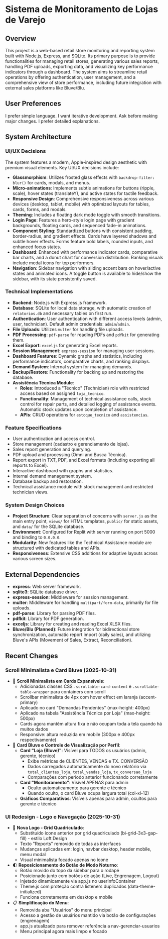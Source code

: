 # Sistema de Monitoramento de Lojas de Varejo

## Overview
This project is a web-based retail store monitoring and reporting system built with Node.js, Express, and SQLite. Its primary purpose is to provide functionalities for managing retail stores, generating various sales reports, handling PDF uploads, exporting data, and visualizing key performance indicators through a dashboard. The system aims to streamline retail operations by offering authentication, user management, and a comprehensive view of store performance, including future integration with external sales platforms like Bluve/Blu.

## User Preferences
I prefer simple language. I want iterative development. Ask before making major changes. I prefer detailed explanations.

## System Architecture

### UI/UX Decisions
The system features a modern, Apple-inspired design aesthetic with premium visual elements. Key UI/UX decisions include:
- **Glassmorphism**: Utilizes frosted glass effects with `backdrop-filter: blur()` for cards, modals, and menus.
- **Micro-animations**: Implements subtle animations for buttons (ripple, scale), hover states (translateY), and active states for tactile feedback.
- **Responsive Design**: Comprehensive responsiveness across various devices (desktop, tablet, mobile) with optimized layouts for tables, cards, forms, and modals.
- **Theming**: Includes a floating dark mode toggle with smooth transitions.
- **Login Page**: Features a hero-style login page with gradient backgrounds, floating cards, and sequenced fade-in animations.
- **Component Styling**: Standardized buttons with consistent padding, border-radius, and gradient effects. Cards have layered shadows and subtle hover effects. Forms feature bold labels, rounded inputs, and enhanced focus states.
- **Dashboard**: Enhanced with performance indicator cards, comparative bar charts, and a donut chart for conversion distribution. Ranking visuals include medal icons for top performers.
- **Navigation**: Sidebar navigation with sliding accent bars on hover/active states and animated icons. A toggle button is available to hide/show the sidebar, with its state persistently saved.

### Technical Implementations
- **Backend**: Node.js with Express.js framework.
- **Database**: SQLite for local data storage, with automatic creation of `relatorios.db` and necessary tables on first run.
- **Authentication**: User authentication with different access levels (admin, user, technician). Default admin credentials: `admin`/`admin`.
- **File Uploads**: Utilizes `multer` for handling file uploads.
- **PDF Processing**: `pdf-parse` for reading PDFs and `pdfkit` for generating them.
- **Excel Export**: `exceljs` for generating Excel reports.
- **Session Management**: `express-session` for managing user sessions.
- **Dashboard Features**: Dynamic graphs and statistics, including performance indicators, comparative charts, and ranking displays.
- **Demand System**: Internal system for managing demands.
- **Backup/Restore**: Functionality for backing up and restoring the database.
- **Assistência Técnica Module**:
    - **Roles**: Introduced a "Técnico" (Technician) role with restricted access based on assigned `loja_tecnico`.
    - **Functionality**: Management of technical assistance calls, stock control for repair parts, and detailed logging of assistance events. Automatic stock updates upon completion of assistance.
    - **APIs**: CRUD operations for `estoque_tecnico` and `assistencias`.

### Feature Specifications
- User authentication and access control.
- Store management (cadastro e gerenciamento de lojas).
- Sales report generation and querying.
- PDF upload and processing (Omni and Busca Técnica).
- Report export in TXT, PDF, and Excel formats (including exporting all reports to Excel).
- Interactive dashboard with graphs and statistics.
- Internal demand management system.
- Database backup and restoration.
- Technical assistance module with stock management and restricted technician views.

### System Design Choices
- **Project Structure**: Clear separation of concerns with `server.js` as the main entry point, `views/` for HTML templates, `public/` for static assets, and `data/` for the SQLite database.
- **Environment**: Configured for Replit with server running on port 5000 and binding to `0.0.0.0`.
- **Modularity**: New features like the Technical Assistance module are structured with dedicated tables and APIs.
- **Responsiveness**: Extensive CSS additions for adaptive layouts across various screen sizes.

## External Dependencies
- **express**: Web server framework.
- **sqlite3**: SQLite database driver.
- **express-session**: Middleware for session management.
- **multer**: Middleware for handling `multipart/form-data`, primarily for file uploads.
- **pdf-parse**: Library for parsing PDF files.
- **pdfkit**: Library for PDF generation.
- **exceljs**: Library for creating and reading Excel XLSX files.
- **Bluve/Blu (Planned)**: Future integration for bidirectional store synchronization, automatic report import (daily sales), and utilizing Bluve's APIs (Movement of Sales, Extract, Reconciliation).

## Recent Changes

### Scroll Minimalista e Card Bluve (2025-10-31)
- 📜 **Scroll Minimalista em Cards Expansíveis**:
  - Adicionadas classes CSS `.scrollable-card-content` e `.scrollable-table-wrapper` para containers com scroll
  - Scrollbar minimalista de 4px com hover effect em laranja (accent-primary)
  - Aplicado no card "Demandas Pendentes" (max-height: 400px)
  - Aplicado na tabela "Assistência Técnica por Loja" (max-height: 500px)
  - Cards agora mantêm altura fixa e não ocupam toda a tela quando há muitos dados
  - Responsive: altura reduzida em mobile (300px e 400px respectivamente)
- 🏪 **Card Bluve e Controle de Visualização por Perfil**:
  - **Card "Loja (Bluve)"**: Visível para TODOS os usuários (admin, gerente, técnico)
    - Exibe métricas de CLIENTES, VENDAS e TX. CONVERSÃO
    - Dados carregados automaticamente do novo relatório via `total_clientes_loja`, `total_vendas_loja`, `tx_conversao_loja`
    - Comparações com período anterior funcionando corretamente
  - **Card "Monitoramento"**: Visível APENAS para admin
    - Oculto automaticamente para gerente e técnico
    - Quando oculto, o card Bluve ocupa largura total (col-xl-12)
  - **Gráficos Comparativos**: Visíveis apenas para admin, ocultos para gerente e técnico

### UI Redesign - Logo e Navegação (2025-10-31)
- 🔲 **Nova Logo - Grid Quadriculado**: 
  - Substituído ícone anterior por grid quadriculado (bi-grid-3x3-gap-fill) - estilo Loft Design
  - Texto "Reports" removido de todas as interfaces
  - Mudanças aplicadas em: login, navbar desktop, header mobile, menu modal
  - Visual minimalista focado apenas no ícone
- 🌓 **Reposicionamento do Botão de Modo Noturno**: 
  - Botão movido do topo da sidebar para o rodapé
  - Posicionado junto com botões de ação (Live, Engrenagem, Logout)
  - Injetado dinamicamente via app.js no userInfoContainer
  - Theme.js com proteção contra listeners duplicados (data-theme-initialized)
  - Funciona corretamente em desktop e mobile
- 📋 **Simplificação do Menu**:
  - Removida aba "Usuários" do menu principal
  - Acesso a gestão de usuários mantido via botão de configurações (engrenagem)
  - app.js atualizado para remover referência a nav-gerenciar-usuarios
  - Menu principal agora mais limpo e focado